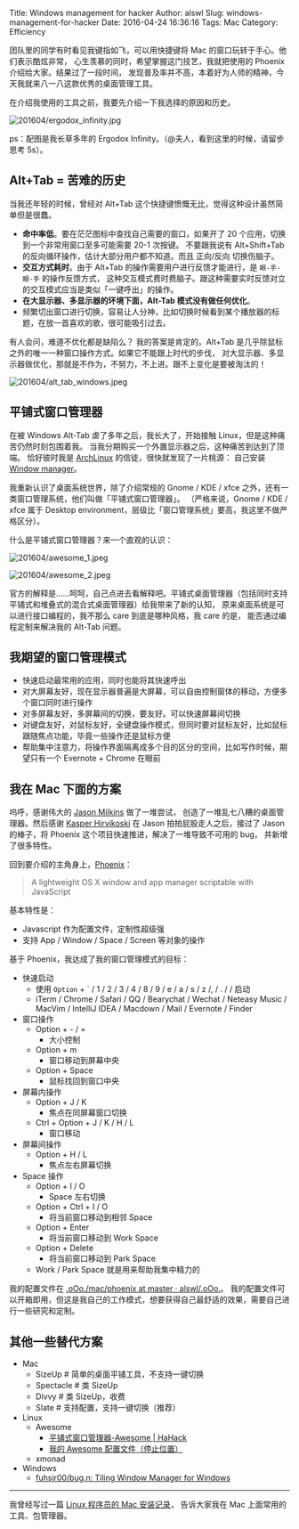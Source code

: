 Title: Windows management for hacker
Author: alswl
Slug: windows-management-for-hacker
Date: 2016-04-24 16:36:16
Tags: Mac
Category:  Efficiency


团队里的同学有时看见我键指如飞，可以用快捷键将 Mac 的窗口玩转于手心。他们表示酷炫非常，
心生羡慕的同时，希望掌握这门技艺，我就把使用的 Phoenix 介绍给大家。结果过了一段时间，
发现普及率并不高，本着好为人师的精神，今天我就来八一八这款优秀的桌面管理工具。

在介绍我使用的工具之前，我要先介绍一下我选择的原因和历史。

![201604/ergodox_infinity.jpg](https://4ocf5n.dijingchao.com/upload_dropbox/201604/ergodox_infinity.jpg)

ps：配图是我长草多年的 Ergodox Infinity。（@夫人，看到这里的时候，请留步思考 5s）。


## Alt+Tab = 苦难的历史

当我还年轻的时候，曾经对 Alt+Tab 这个快捷键愤慨无比，觉得这种设计虽然简单但是很蠢。

<!-- more -->

*   **命中率低**。要在茫茫图标中查找自己需要的窗口，如果开了 20 个应用，切换到一个非常用窗口至多可能需要 20-1 次按键。
    不要跟我说有 Alt+Shift+Tab 的反向循环操作，估计大部分用户都不知道。而且 正向/反向 切换伤脑子。
*   **交互方式耗时**。由于 Alt+Tab 的操作需要用户进行反馈才能进行，是 `眼-手-眼-手` 的操作反馈方式，
    这种交互模式费时费脑子。跟这种需要实时反馈对立的交互模式应当是类似「一键呼出」的操作。
*   **在大显示器、多显示器的环境下面，Alt-Tab 模式没有做任何优化**。
*   频繁切出窗口进行切换，容易让人分神，比如切换时候看到某个播放器的标题，在放一首喜欢的歌，很可能吸引过去。

有人会问，难道不优化都是缺陷么？
    我的答案是肯定的。Alt+Tab 是几乎除鼠标之外的唯一一种窗口操作方式。如果它不能跟上时代的步伐，
    对大显示器、多显示器做优化，那就是不作为，不努力，不上进。跟不上变化是要被淘汰的！

![201604/alt_tab_windows.jpeg](https://4ocf5n.dijingchao.com/upload_dropbox/201604/alt_tab_windows.jpeg)


## 平铺式窗口管理器


在被 Windows Alt-Tab 虐了多年之后，我长大了，开始接触 Linux，但是这种痛苦仍然时刻包围着我。
当我分期购买一个外置显示器之后，这种痛苦到达到了顶端。
恰好彼时我是 [ArchLinux](https://www.archlinux.org/) 的信徒，很快就发现了一片桃源：
自己安装 [Window manager](https://wiki.archlinux.org/index.php/window_manager)。

我重新认识了桌面系统世界，除了介绍常规的 Gnome / KDE / xfce 之外，还有一类窗口管理系统，他们叫做「平铺式窗口管理器」。
（严格来说，Gnome / KDE / xfce 属于 Desktop environment，层级比「窗口管理系统」要高，我这里不做严格区分）。

什么是平铺式窗口管理器？来一个直观的认识：

![201604/awesome_1.jpeg](https://4ocf5n.dijingchao.com/upload_dropbox/201604/awesome_1.jpeg)

![201604/awesome_2.jpeg](https://4ocf5n.dijingchao.com/upload_dropbox/201604/awesome_2.jpeg)

官方的解释是……呵呵，自己点进去看解释吧。平铺式桌面管理器（包括同时支持平铺式和堆叠式的混合式桌面管理器）给我带来了新的认知，
原来桌面系统是可以进行接口编程的，我不那么 care 到底是哪种风格，我 care 的是，
能否通过编程定制来解决我的 Alt-Tab 问题。


## 我期望的窗口管理模式

*   快速启动最常用的应用，同时也能将其快速呼出
*   对大屏幕友好，现在显示器普遍是大屏幕，可以自由控制窗体的移动，方便多个窗口同时进行操作
*   对多屏幕友好，多屏幕间的切换，要友好。可以快速屏幕间切换
*   对键盘友好，对鼠标友好，全键盘操作模式，但同时要对鼠标友好，比如鼠标跟随焦点功能，毕竟一些操作还是鼠标方便
*   帮助集中注意力，将操作界面隔离成多个目的区分的空间，比如写作时候，期望只有一个 Evernote + Chrome 在眼前


## 我在 Mac 下面的方案

呜呼，感谢伟大的 [Jason Milkins](https://github.com/jasonm23/) 做了一堆尝试，
创造了一堆乱七八糟的桌面管理器。然后感谢 [Kasper Hirvikoski](https://github.com/kasper)
在 Jason 拍拍屁股走人之后，接过了 Jason 的棒子，将 Phoenix 这个项目快速推进，解决了一堆导致不可用的 bug，
并新增了很多特性。

回到要介绍的主角身上，[Phoenix](https://github.com/kasper/phoenix)：

>   A lightweight OS X window and app manager scriptable with JavaScript

基本特性是：

*   Javascript 作为配置文件，定制性超级强
*   支持 App / Window / Space / Screen 等对象的操作

基于 Phoenix，我达成了我的窗口管理模式的目标：


*   快速启动
    *   使用 `Option` + \` / 1 / 2 / 3 / 4 / 8 / 9 / e / a / s / z /, / . / / 启动
    *   iTerm / Chrome / Safari / QQ / Bearychat / Wechat / Neteasy Music / MacVim / IntelliJ IDEA / Macdown / Mail / Evernote / Finder
*   窗口操作
    *   Option + - / =
        *   大小控制
    *   Option + m
        *   窗口移动到屏幕中央
    *   Option + Space
        *   鼠标找回到窗口中央
*   屏幕内操作
    *   Option + J / K
        *   焦点在同屏幕窗口切换
    *   Ctrl + Option + J / K / H / L
        *   窗口移动
*   屏幕间操作
    *   Option + H / L
        *   焦点左右屏幕切换
*   Space 操作
    *   Option + I / O
        *   Space 左右切换
    *   Option + Ctrl + I / O
        *   将当前窗口移动到相邻 Space
    *   Option + Enter
        *   将当前窗口移动到 Work Space
    *   Option + Delete
        *   将当前窗口移动到 Park Space
    *   Work / Park Space 就是用来帮助我集中精力的

我的配置文件在 [.oOo./mac/phoenix at master · alswl/.oOo.](https://github.com/alswl/.oOo./tree/master/mac/phoenix)。
我的配置文件可以开箱即用，但这是我自己的工作模式，想要获得自己最舒适的效果，需要自己进行一些研究和定制。


## 其他一些替代方案

*   Mac
    *   SizeUp  # 简单的桌面平铺工具，不支持一键切换
    *   Spectacle  # 类 SizeUp
    *   Divvy  # 类 SizeUp，收费
    *   Slate  # 支持配置，支持一键切换（推荐）
*   Linux
    *   Awesome
        *   [平铺式窗口管理器-Awesome | HaHack](http://hahack.com/tools/awesome/)
        *   [我的 Awesome 配置文件（停止位置）](https://github.com/alswl/awesome)
    *   xmonad
*   Windows
    *   [fuhsjr00/bug.n: Tiling Window Manager for Windows](https://github.com/fuhsjr00/bug.n)


----

我曾经写过一篇 [Linux 程序员的 Mac 安装记录](http://blog.alswl.com/2013/12/mac/)，
告诉大家我在 Mac 上面常用的工具、包管理器。
